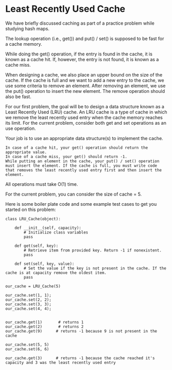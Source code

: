 # Least Recently Used Cache

We have briefly discussed caching as part of a practice problem while studying hash maps.

The lookup operation (i.e., get()) and put() / set() is supposed to be fast for a cache memory.

While doing the get() operation, if the entry is found in the cache, it is known as a cache hit. If, however, the entry is not found, it is known as a cache miss.

When designing a cache, we also place an upper bound on the size of the cache. If the cache is full and we want to add a new entry to the cache, we use some criteria to remove an element. After removing an element, we use the put() operation to insert the new element. The remove operation should also be fast.

For our first problem, the goal will be to design a data structure known as a Least Recently Used (LRU) cache. An LRU cache is a type of cache in which we remove the least recently used entry when the cache memory reaches its limit. For the current problem, consider both get and set operations as an use operation.

Your job is to use an appropriate data structure(s) to implement the cache.

    In case of a cache hit, your get() operation should return the appropriate value.
    In case of a cache miss, your get() should return -1.
    While putting an element in the cache, your put() / set() operation must insert the element. If the cache is full, you must write code that removes the least recently used entry first and then insert the element.

All operations must take O(1) time.

For the current problem, you can consider the size of cache = 5.

Here is some boiler plate code and some example test cases to get you started on this problem:

```
class LRU_Cache(object):

    def __init__(self, capacity):
        # Initialize class variables
        pass

    def get(self, key):
        # Retrieve item from provided key. Return -1 if nonexistent. 
        pass

    def set(self, key, value):
        # Set the value if the key is not present in the cache. If the cache is at capacity remove the oldest item. 
        pass

our_cache = LRU_Cache(5)

our_cache.set(1, 1);
our_cache.set(2, 2);
our_cache.set(3, 3);
our_cache.set(4, 4);


our_cache.get(1)       # returns 1
our_cache.get(2)       # returns 2
our_cache.get(9)      # returns -1 because 9 is not present in the cache

our_cache.set(5, 5) 
our_cache.set(6, 6)

our_cache.get(3)      # returns -1 because the cache reached it's capacity and 3 was the least recently used entry

```